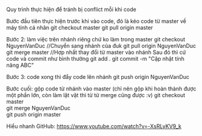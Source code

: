 Quy trình thực hiện để tránh bị conflict mỗi khi code

Bước đầu tiên thực hiện trước khi vào code, đó là kéo code từ master về máy tính cá nhân
git checkout master
git pull origin master

Bước 2: làm việc trên nhánh riêng chứ ko làm trong master
git checkout NguyenVanDuc //Chuyển sang nhánh của đuk
git pull origin NguyenVanDuc 
git merge master //Hợp nhất thay đổi từ master vào nhánh
Sau đó thì cứ code và commit như bình thường
git add .
git commit -m "Cập nhật tính năng ABC"

Bước 3: code xong thì đẩy code lên nhánh
git push origin NguyenVanDuc

Bước cuối: gộp code từ nhánh vào master (chỉ nên gộp khi hoàn thành được một phần lớn, còn làm lặt vặt thì từ từ merge cũng được :v)
git checkout master         
git merge NguyenVanDuc     
git push origin master  

Hiểu nhanh GitHub: https://www.youtube.com/watch?v=-XsRLyKV9_k
